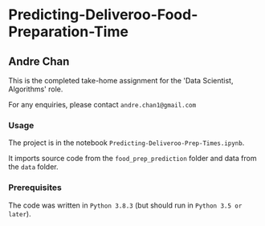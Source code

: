 # Predicting-Deliveroo-Food-Preparation-Time

## Andre Chan

This is the completed take-home assignment for the 'Data Scientist, Algorithms' role. 

For any enquiries, please contact `andre.chan1@gmail.com`

### Usage

The project is in the notebook `Predicting-Deliveroo-Prep-Times.ipynb`. 

It imports source code from the `food_prep_prediction` folder and data from the `data` folder.

### Prerequisites

The code was written in `Python 3.8.3` (but should run in `Python 3.5 or later`).